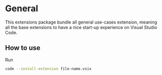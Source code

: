 # General

This extensions package bundle all general use-cases extension, meaning all the base extensions to have a nice start-up experience on Visual Studio Code.

## How to use

Run

```bash
code --install-extension file-name.vsix
```
